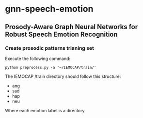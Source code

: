 # gnn-speech-emotion
## Prosody-Aware Graph Neural Networks for Robust Speech Emotion Recognition

### Create prosodic patterns trianing set

Execute the following command:
```
python preprocess.py -a '~/IEMOCAP/train/'

```

The IEMOCAP /train directory should follow this structure:

 - ang
 - sad
 - hap
 - neu
  
Where each emotion label is a directory.

